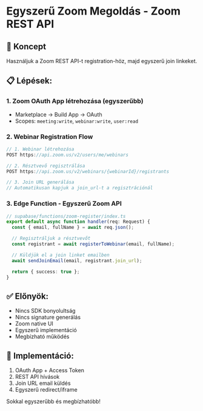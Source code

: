 # Egyszerű Zoom Megoldás - Zoom REST API

## 🎯 Koncept
Használjuk a Zoom REST API-t registration-höz, majd egyszerű join linkeket.

## 📋 Lépések:

### 1. Zoom OAuth App létrehozása (egyszerűbb)
- Marketplace → Build App → OAuth
- Scopes: `meeting:write`, `webinar:write`, `user:read`

### 2. Webinar Registration Flow
```typescript
// 1. Webinar létrehozása
POST https://api.zoom.us/v2/users/me/webinars

// 2. Résztvevő regisztrálása
POST https://api.zoom.us/v2/webinars/{webinarId}/registrants

// 3. Join URL generálása
// Automatikusan kapjuk a join_url-t a regisztrációnál
```

### 3. Edge Function - Egyszerű Zoom API
```typescript
// supabase/functions/zoom-register/index.ts
export default async function handler(req: Request) {
  const { email, fullName } = await req.json();

  // Regisztráljuk a résztvevőt
  const registrant = await registerToWebinar(email, fullName);

  // Küldjük el a join linket emailben
  await sendJoinEmail(email, registrant.join_url);

  return { success: true };
}
```

## ✅ Előnyök:
- Nincs SDK bonyolultság
- Nincs signature generálás
- Zoom native UI
- Egyszerű implementáció
- Megbízható működés

## 🔧 Implementáció:
1. OAuth App + Access Token
2. REST API hívások
3. Join URL email küldés
4. Egyszerű redirect/iframe

Sokkal egyszerűbb és megbízhatóbb!